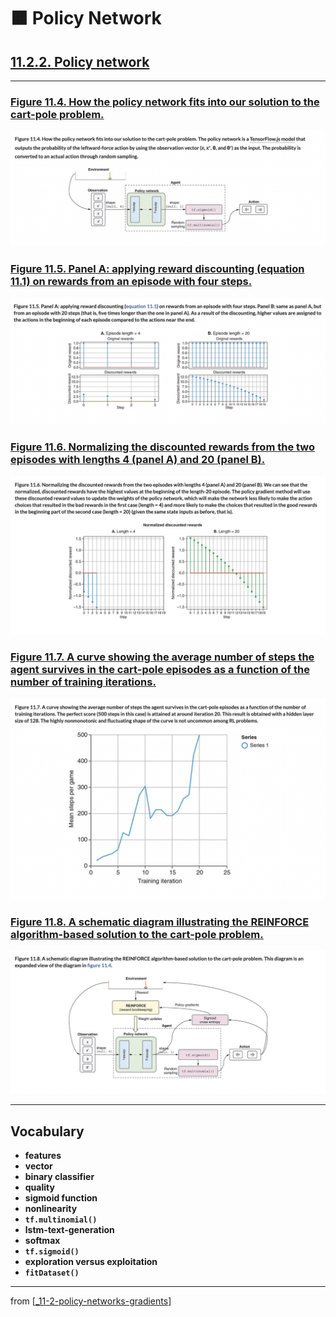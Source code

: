 # 🟧 Policy Network

## [**11.2.2.** Policy network](https://livebook.manning.com/book/deep-learning-with-javascript/chapter-11/42)

---

### [**Figure 11.4.** How the policy network fits into our solution to the cart-pole problem.](https://livebook.manning.com/book/deep-learning-with-javascript/chapter-11/ch11fig04)

<img src="../../../assets/figures/Figure_11-4.png">

### [**Figure 11.5.** Panel A: applying reward discounting (equation 11.1) on rewards from an episode with four steps.](https://livebook.manning.com/book/deep-learning-with-javascript/chapter-11/ch11fig05)

<img src="../../../assets/figures/Figure_11-5.png">

### [Figure 11.6. Normalizing the discounted rewards from the two episodes with lengths 4 (panel A) and 20 (panel B).](https://livebook.manning.com/book/deep-learning-with-javascript/chapter-11/ch11fig06)

<img src="../../../assets/figures/Figure_11-6.png">

### [**Figure 11.7.** A curve showing the average number of steps the agent survives in the cart-pole episodes as a function of the number of training iterations.](https://livebook.manning.com/book/deep-learning-with-javascript/chapter-11/ch11fig07)

<img src="../../../assets/figures/Figure_11-7.png">

### [**Figure 11.8.** A schematic diagram illustrating the REINFORCE algorithm-based solution to the cart-pole problem.](https://livebook.manning.com/book/deep-learning-with-javascript/chapter-11/ch11fig08)

<img src="../../../assets/figures/Figure_11-8.png">

---

## **Vocabulary**

- **features**
- **vector**
- **binary classifier**
- **quality**
- **sigmoid function**
- **nonlinearity**
- **`tf.multinomial()`**
- **lstm-text-generation**
- **softmax**
- **`tf.sigmoid()`**
- **exploration versus exploitation**
- **`fitDataset()`**

<link rel="stylesheet" type="text/css" media="all" href="../../../assets/css/custom.css" />

---

from [[_11-2-policy-networks-gradients]]

[//begin]: # "Autogenerated link references for markdown compatibility"
[_11-2-policy-networks-gradients]: _11-2-policy-networks-gradients.md "🟧 Policy Networks Gradients"
[//end]: # "Autogenerated link references"
